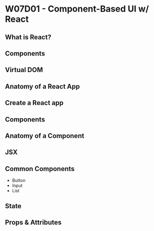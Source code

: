 # W07D01 - Component-Based UI w/ React

## What is React?

## Components

## Virtual DOM

## Anatomy of a React App

## Create a React app

## Components

## Anatomy of a Component

## JSX

## Common Components
- Button
- Input
- List

## State

## Props & Attributes
